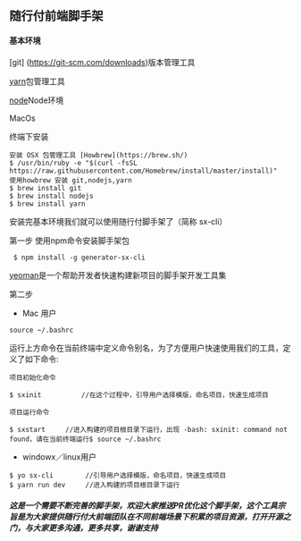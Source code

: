## 随行付前端脚手架

#### 基本环境
[git] (https://git-scm.com/downloads)版本管理工具

[yarn](https://yarnpkg.com/zh-Hans/docs/install)包管理工具

[node](http://nodejs.cn/download/)Node环境


MacOs

终端下安装
```
安装 OSX 包管理工具 [Howbrew](https://brew.sh/)
$ /usr/bin/ruby -e "$(curl -fsSL https://raw.githubusercontent.com/Homebrew/install/master/install)"
使用howbrew 安装 git,nodejs,yarn
$ brew install git
$ brew install nodejs
$ brew install yarn
```

安装完基本环境我们就可以使用随行付脚手架了（简称 sx-cli）

第一步
使用npm命令安装脚手架包
```
 $ npm install -g generator-sx-cli
```
[yeoman](http://yeoman.io/)是一个帮助开发者快速构建新项目的脚手架开发工具集


第二步

* Mac 用户

```
source ~/.bashrc
```
运行上方命令在当前终端中定义命令别名，为了方便用户快速使用我们的工具，定义了如下命令:


```
项目初始化命令

$ sxinit          //在这个过程中，引导用户选择模版，命名项目，快速生成项目

项目运行命令

$ sxstart     //进入构建的项目根目录下运行，出现 -bash: sxinit: command not found，请在当前终端运行$ source ~/.bashrc
```
* windowx／linux用户
```
$ yo sx-cli        //引导用户选择模版，命名项目，快速生成项目
$ yarn run dev     //进入构建的项目根目录下运行

```

##### 这是一个需要不断完善的脚手架，欢迎大家推送PR优化这个脚手架，这个工具宗旨是为大家提供随行付大前端团队在不同前端场景下积累的项目资源，打开开源之门，与大家更多沟通，更多共享，谢谢支持

